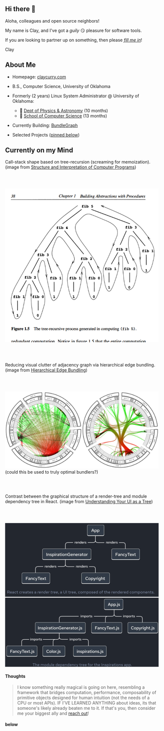 ## Hi there 👋

Aloha, colleagues and open source neighbors! 

My name is Clay, and I've got a *guily* 😏 pleasure for software tools. 

If you are looking to partner up on something, then please [*fill me in*](mailto:me@claycurry.com)!

Clay

## About Me

- Homepage: [claycurry.com](https://claycurry.com)

- B.S., Computer Science, University of Oklahoma

- Formerly (2 years) Linux System Administrator @ University of Oklahoma:
  - 🔭 [Dept of Physics & Astronomy](https://ou.edu/cas/physics-astronomy) (10 months)
  - 👾 [School of Computer Science](https://cs.ou.edu) (13 months)

- Currently Building: [BundleGraph](https://bundlegraph/)

- Selected Projects ([pinned below](#below))

## Currently on my Mind

Call-stack shape based on tree-recursion (screaming for memoization). (image from [Structure and Interpretation of Computer Programs](https://web.mit.edu/6.001/6.037/sicp.pdf))

<br><br>

<img src="https://github.com/clay-curry/clay-curry/blob/main/procedure-graph.png" alt="Call-stack shape for a computation based on tree-recursion" width="500" />

<br><br>

Reducing visual clutter of adjacency graph via hierarchical edge bundling. (image from [Hierarchical Edge Bundling](https://www.data-to-viz.com/graph/edge_bundling.html))

<br><br>

<img src="https://github.com/clay-curry/clay-curry/blob/main/edge-bundling.png" alt="Reducing visual clutter of adjacency graph via hierarchical edge bundling." width="500" />
(could this be used to truly optimal bundlers?)

<br><br>


Contrast between the graphical structure of a render-tree and module dependency tree in React. (image from [Understanding Your UI as a Tree](https://react.dev/learn/understanding-your-ui-as-a-tree))

<br><br>

<img src="https://github.com/clay-curry/clay-curry/blob/main/render-tree.png" alt="Render Tree" width="500" />
<img src="https://github.com/clay-curry/clay-curry/blob/main/dependency-tree.png" alt="Dependency Tree" width="500" />

#### Thoughts
> I know something really magical is going on here, resembling a framework that bridges computation, performance, composability of primitive objects designed for human intuition (not the needs of a CPU or most APIs). IF I'VE LEARNED ANYTHING about ideas, its that someone's likely already beaten me to it. If that's you, then consider me your biggest ally and [reach out](mailto:me@claycurry.com)!

#### below
